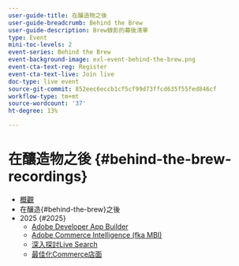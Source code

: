 ```yaml
---
user-guide-title: 在釀造物之後
user-guide-breadcrumb: Behind the Brew
user-guide-description: Brew錄影的幕後清單
type: Event
mini-toc-levels: 2
event-series: Behind the Brew
event-background-image: exl-event-behind-the-brew.png
event-cta-text-reg: Register
event-cta-text-live: Join live
doc-type: live event
source-git-commit: 852eec6eccb1cf5cf99d73ffcd635f55fed846cf
workflow-type: tm+mt
source-wordcount: '37'
ht-degree: 13%

---
```



# 在釀造物之後 {#behind-the-brew-recordings}

+ [概觀](overview.md)
+ 在釀造{#behind-the-brew}之後
+ 2025 {#2025}
   + [Adobe Developer App Builder](2025/app-builder.md)
   + [Adobe Commerce Intelligence (fka MBI)](2025/commerce-intelligence.md)
   + [深入探討Live Search](2025/deep-dive-live-search.md)
   + [最佳化Commerce店面](2025/commerce-storefront.md)

